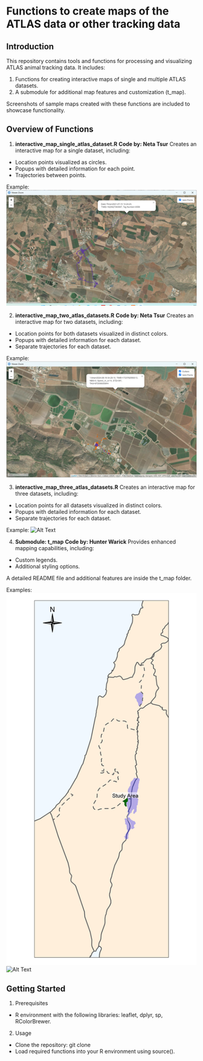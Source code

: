 # Functions to create maps of the ATLAS data or other tracking data

## Introduction
This repository contains tools and functions for processing and visualizing ATLAS animal tracking data. It includes:

1. Functions for creating interactive maps of single and multiple ATLAS datasets.
2. A submodule for additional map features and customization (t_map).

Screenshots of sample maps created with these functions are included to showcase functionality.

## Overview of Functions
1. **interactive_map_single_atlas_dataset.R**
**Code by: Neta Tsur**
Creates an interactive map for a single dataset, including:

* Location points visualized as circles.
* Popups with detailed information for each point.
* Trajectories between points.

Example:
![Alt Text](interactive_map_single_dataset.png)

2. **interactive_map_two_atlas_datasets.R**
**Code by: Neta Tsur**
Creates an interactive map for two datasets, including:

* Location points for both datasets visualized in distinct colors.
* Popups with detailed information for each dataset.
* Separate trajectories for each dataset.

Example:
![Alt Text](interactive_map_two_atlas_datasets.png)

3. **interactive_map_three_atlas_datasets.R**
Creates an interactive map for three datasets, including:

* Location points for all datasets visualized in distinct colors.
* Popups with detailed information for each dataset.
* Separate trajectories for each dataset.

Example:
![Alt Text](interactive_map_three_atlas_datasets.png)

4. **Submodule: t_map**
**Code by: Hunter Warick**
Provides enhanced mapping capabilities, including:

* Custom legends.
* Additional styling options.

A detailed README file and additional features are inside the t_map folder.

Examples:
![Alt Text](tmap_Israel_map_screenshot.png)
![Alt Text](tmap_pink_warbler_map_screenshot.png)

## Getting Started
1. Prerequisites

* R environment with the following libraries: leaflet, dplyr, sp, RColorBrewer.

2. Usage

* Clone the repository:
git clone <repository-url>
* Load required functions into your R environment using source().


